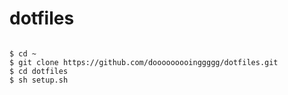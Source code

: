 # dotfiles

```shell

$ cd ~
$ git clone https://github.com/dooooooooinggggg/dotfiles.git
$ cd dotfiles
$ sh setup.sh

```

